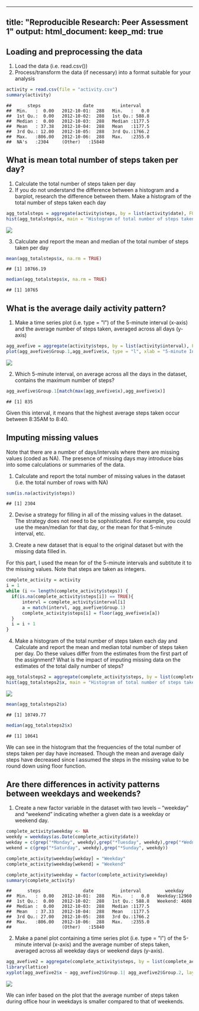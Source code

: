 
---
title: "Reproducible Research: Peer Assessment 1"
output: 
  html_document:
    keep_md: true
---

## Loading and preprocessing the data
1. Load the data (i.e. read.csv())
2. Process/transform the data (if necessary) into a format suitable for your analysis

```r
activity = read.csv(file = "activity.csv")
summary(activity)
```

```
##      steps                date          interval     
##  Min.   :  0.00   2012-10-01:  288   Min.   :   0.0  
##  1st Qu.:  0.00   2012-10-02:  288   1st Qu.: 588.8  
##  Median :  0.00   2012-10-03:  288   Median :1177.5  
##  Mean   : 37.38   2012-10-04:  288   Mean   :1177.5  
##  3rd Qu.: 12.00   2012-10-05:  288   3rd Qu.:1766.2  
##  Max.   :806.00   2012-10-06:  288   Max.   :2355.0  
##  NA's   :2304     (Other)   :15840
```


## What is mean total number of steps taken per day?
1. Calculate the total number of steps taken per day
2. If you do not understand the difference between a histogram and a barplot, research the difference between them. Make a histogram of the total number of steps taken each day

```r
agg_totalsteps = aggregate(activity$steps, by = list(activity$date), FUN = sum)
hist(agg_totalsteps$x, main = "Histogram of total number of steps taken per day",xlab = "Total number of steps per day", breaks = 20)
```

![](PA1_template_files/figure-html/unnamed-chunk-2-1.png)<!-- -->

3. Calculate and report the mean and median of the total number of steps taken per day

```r
mean(agg_totalsteps$x, na.rm = TRUE)
```

```
## [1] 10766.19
```

```r
median(agg_totalsteps$x, na.rm = TRUE)
```

```
## [1] 10765
```

## What is the average daily activity pattern?
1. Make a time series plot (i.e. type = "l") of the 5-minute interval (x-axis) and the average number of steps taken, averaged across all days (y-axis)

```r
agg_avefive = aggregate(activity$steps, by = list(activity$interval), FUN = mean, na.rm = TRUE)
plot(agg_avefive$Group.1,agg_avefive$x, type = "l", xlab = "5-minute Interval",ylab = "Average number of steps taken")
```

![](PA1_template_files/figure-html/unnamed-chunk-4-1.png)<!-- -->

2. Which 5-minute interval, on average across all the days in the dataset, contains the maximum number of steps?

```r
agg_avefive$Group.1[match(max(agg_avefive$x),agg_avefive$x)]
```

```
## [1] 835
```
Given this interval, it means that the highest average steps taken occur between 8:35AM to 8:40.

## Imputing missing values
Note that there are a number of days/intervals where there are missing values (coded as NA). The presence of missing days may introduce bias into some calculations or summaries of the data.

1. Calculate and report the total number of missing values in the dataset (i.e. the total number of rows with NA)

```r
sum(is.na(activity$steps))
```

```
## [1] 2304
```
2. Devise a strategy for filling in all of the missing values in the dataset. The strategy does not need to be sophisticated. For example, you could use the mean/median for that day, or the mean for that 5-minute interval, etc.

3. Create a new dataset that is equal to the original dataset but with the missing data filled in.

For this part, I used the mean for of the 5-minute intervals and subtitute it to the missing values. Note that steps are taken as integers.

```r
complete_activity = activity
i = 1
while (i <= length(complete_activity$steps)) {
  if(is.na(complete_activity$steps[i]) == TRUE){
      intervl = complete_activity$interval[i]
      a = match(intervl, agg_avefive$Group.1)
      complete_activity$steps[i] = floor(agg_avefive$x[a])
  }
  i = i + 1
}
```
4. Make a histogram of the total number of steps taken each day and Calculate and report the mean and median total number of steps taken per day. Do these values differ from the estimates from the first part of the assignment? What is the impact of imputing missing data on the estimates of the total daily number of steps?


```r
agg_totalsteps2 = aggregate(complete_activity$steps, by = list(complete_activity$date), FUN = sum)
hist(agg_totalsteps2$x, main = "Histogram of total number of steps taken per day",xlab = "Total number of steps per day", breaks = 20)
```

![](PA1_template_files/figure-html/unnamed-chunk-8-1.png)<!-- -->


```r
mean(agg_totalsteps2$x)
```

```
## [1] 10749.77
```

```r
median(agg_totalsteps2$x)
```

```
## [1] 10641
```

We can see in the histogram that the frequencies of the total number of steps taken per day have increased. Though the mean and average daily steps have decreased since I assumed the steps in the missing value to be round down using floor function.

## Are there differences in activity patterns between weekdays and weekends?
1. Create a new factor variable in the dataset with two levels – “weekday” and “weekend” indicating whether a given date is a weekday or weekend day.


```r
complete_activity$weekday <- NA
weekdy = weekdays(as.Date(complete_activity$date))
wekday = c(grep("*Monday", weekdy),grep("*Tuesday", weekdy),grep("*Wednesday", weekdy),grep("*Thursday", weekdy),grep("*Friday", weekdy))
wekend = c(grep("*Saturday", weekdy),grep("*Sunday", weekdy))

complete_activity$weekday[wekday] = "Weekday"
complete_activity$weekday[wekend] = "Weekend"

complete_activity$weekday = factor(complete_activity$weekday)
summary(complete_activity)
```

```
##      steps                date          interval         weekday     
##  Min.   :  0.00   2012-10-01:  288   Min.   :   0.0   Weekday:12960  
##  1st Qu.:  0.00   2012-10-02:  288   1st Qu.: 588.8   Weekend: 4608  
##  Median :  0.00   2012-10-03:  288   Median :1177.5                  
##  Mean   : 37.33   2012-10-04:  288   Mean   :1177.5                  
##  3rd Qu.: 27.00   2012-10-05:  288   3rd Qu.:1766.2                  
##  Max.   :806.00   2012-10-06:  288   Max.   :2355.0                  
##                   (Other)   :15840
```
2. Make a panel plot containing a time series plot (i.e. type = "l") of the 5-minute interval (x-axis) and the average number of steps taken, averaged across all weekday days or weekend days (y-axis).

```r
agg_avefive2 = aggregate(complete_activity$steps, by = list(complete_activity$interval,complete_activity$weekday), FUN = mean, na.rm = TRUE)
library(lattice)
xyplot(agg_avefive2$x ~ agg_avefive2$Group.1| agg_avefive2$Group.2, layout = c(1,2), type = "l")
```

![](PA1_template_files/figure-html/unnamed-chunk-11-1.png)<!-- -->

We can infer based on the plot that the average number of steps taken during office hour in weekdays is smaller compared to that of weekends.
